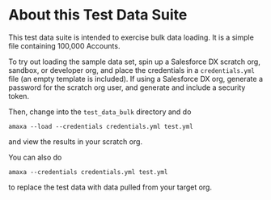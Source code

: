 # About this Test Data Suite

This test data suite is intended to exercise bulk data loading. It is a simple file containing 100,000 Accounts.

To try out loading the sample data set, spin up a Salesforce DX scratch org, sandbox, or developer org, and place the credentials in a `credentials.yml` file (an empty template is included). If using a Salesforce DX org, generate a password for the scratch org user, and generate and include a security token.

Then, change into the `test_data_bulk` directory and do

    amaxa --load --credentials credentials.yml test.yml

and view the results in your scratch org.

You can also do

    amaxa --credentials credentials.yml test.yml

to replace the test data with data pulled from your target org.
